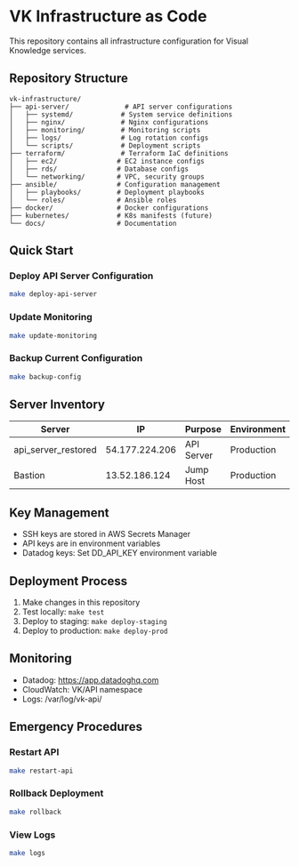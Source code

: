 # VK Infrastructure as Code

This repository contains all infrastructure configuration for Visual Knowledge services.

## Repository Structure

```
vk-infrastructure/
├── api-server/              # API server configurations
│   ├── systemd/            # System service definitions
│   ├── nginx/              # Nginx configurations
│   ├── monitoring/         # Monitoring scripts
│   ├── logs/               # Log rotation configs
│   └── scripts/            # Deployment scripts
├── terraform/              # Terraform IaC definitions
│   ├── ec2/               # EC2 instance configs
│   ├── rds/               # Database configs
│   └── networking/        # VPC, security groups
├── ansible/               # Configuration management
│   ├── playbooks/         # Deployment playbooks
│   └── roles/             # Ansible roles
├── docker/                # Docker configurations
├── kubernetes/            # K8s manifests (future)
└── docs/                  # Documentation
```

## Quick Start

### Deploy API Server Configuration
```bash
make deploy-api-server
```

### Update Monitoring
```bash
make update-monitoring
```

### Backup Current Configuration
```bash
make backup-config
```

## Server Inventory

| Server | IP | Purpose | Environment |
|--------|-----|---------|-------------|
| api_server_restored | 54.177.224.206 | API Server | Production |
| Bastion | 13.52.186.124 | Jump Host | Production |

## Key Management

- SSH keys are stored in AWS Secrets Manager
- API keys are in environment variables
- Datadog keys: Set DD_API_KEY environment variable

## Deployment Process

1. Make changes in this repository
2. Test locally: `make test`
3. Deploy to staging: `make deploy-staging`
4. Deploy to production: `make deploy-prod`

## Monitoring

- Datadog: https://app.datadoghq.com
- CloudWatch: VK/API namespace
- Logs: /var/log/vk-api/

## Emergency Procedures

### Restart API
```bash
make restart-api
```

### Rollback Deployment
```bash
make rollback
```

### View Logs
```bash
make logs
```